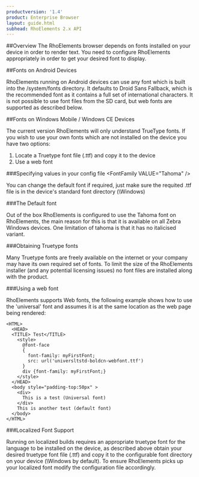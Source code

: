```yaml
---
productversion: '1.4'
product: Enterprise Browser
layout: guide.html
subhead: RhoElements 2.x API
---
```


##Overview
The RhoElements browser depends on fonts installed on your device in order to render text.  You need to configure RhoElements appropriately in order to get your desired font to display.

##Fonts on Android Devices

RhoElements running on Android devices can use any font which is built into the /system/fonts directory. It defaults to Droid Sans Fallback, which is the recommended font as it contains a full set of international characters. It is not possible to use font files from the SD card, but web fonts are supported as described below.
			
##Fonts on Windows Mobile / Windows CE Devices

The current version RhoElements will only understand TrueType fonts.  If you wish to use your own fonts which are not installed on the device you have two options:
<ol>
<LI>Locate a Truetype font file (.ttf) and copy it to the device
<LI>Use a web font
</ol>

###Specifying values in your config file</H2>
    <Configuration>
      <Applications>
        <Application>
          <General>
            <Name       VALUE="Menu"/>
            <StartPage  VALUE="file://\Program Files\RhoElements\HTML\Menu.htm" name="Menu"/>
          </General>
          <HTMLStyles>
            <FontFamily <span class="xmlParameter">VALUE</span>="Tahoma" </b>/>
          </HTMLStyles>
        </Application>
      </Applications>
    </Configuration>

You can change the default font if required, just make sure the requited .ttf file is in the device's standard font directory (\Windows\)

###The Default font

Out of the box RhoElements is configured to use the Tahoma font on RhoElements, the main reason for this is that it is available on all Zebra Windows devices.  One limitation of tahoma is that it has no italicised variant.

###Obtaining Truetype fonts

Many Truetype fonts are freely available on the internet or your company may have its own required set of fonts.  To limit the size of the RhoElements installer (and any potential licensing issues) no font files are installed along with the product.

###Using a web font

RhoElements supports Web fonts, the following example shows how to use the 'universal' font and assumes it is at the same location as the web page being rendered:

    <HTML> 
      <HEAD> 
      <TITLE> Test</TITLE> 
        <style>
          @font-face
          {
            font-family: myFirstFont;
            src: url('universltstd-boldcn-webfont.ttf')
          }
          div {font-family: myFirstFont;}
        </style>
      </HEAD> 
      <body style="padding-top:50px" > 
        <div>
          This is a test (Universal font)
        </div>
        This is another test (default font)
      </body>
    </HTML>

###Localized Font Support

Running on localized builds requires an appropriate truetype font for the language to be installed on the device, as described above obtain your desired truetype font file (.ttf) and copy it to the configurable font directory on your device (\Windows by default).  To ensure RhoElements picks up your localized font modify the configuration file accordingly.




